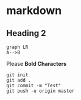 # markdown
## Heading 2

``` mermaid
graph LR
A-->B
```

Please **Bold Characters**


``` GitGraph
git init
git add .
git commit -m "Test"
git push -u origin master
```
